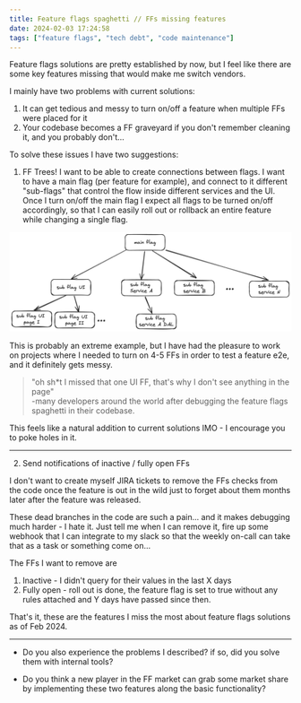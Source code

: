 ```yaml
---
title: Feature flags spaghetti // FFs missing features
date: 2024-02-03 17:24:58
tags: ["feature flags", "tech debt", "code maintenance"]
---
```


Feature flags solutions are pretty established by now, but I feel like there are some key features missing that would make me switch vendors.

I mainly have two problems with current solutions:
1. It can get tedious and messy to turn on/off a feature when multiple FFs were placed for it
2. Your codebase becomes a FF graveyard if you don't remember cleaning it, and you probably don't...

To solve these issues I have two suggestions:

1. FF Trees! I want to be able to create connections between flags. I want to have a main flag (per feature for example), and connect to it different "sub-flags" that control the flow inside different services and the UI.
Once I turn on/off the main flag I expect all flags to be turned on/off accordingly, so that I can easily roll out or rollback an entire feature while changing a single flag.

![](../feature-flags-missing-features/ff_tree.png)

This is probably an extreme example, but I have had the pleasure to work on projects where I needed to turn on 4-5 FFs in order to test a feature e2e, and it definitely gets messy.

> "oh sh*t I missed that one UI FF, that's why I don't see anything in the page"   
>  -many developers around the world after debugging the feature flags spaghetti in their codebase.

This feels like a natural addition to current solutions IMO - I encourage you to poke holes in it.

---

2. Send notifications of inactive / fully open FFs

I don't want to create myself JIRA tickets to remove the FFs checks from the code once the feature is out in the wild just to forget about them months later after the feature was released.

These dead branches in the code are such a pain... and it makes debugging much harder - I hate it. Just tell me when I can remove it, fire up some webhook that I can integrate to my slack so that the weekly on-call can take that as a task or something come on...

The FFs I want to remove are
1. Inactive - I didn't query for their values in the last X days
2. Fully open - roll out is done, the feature flag is set to true without any rules attached and Y days have passed since then.

That's it, these are the features I miss the most about feature flags solutions as of Feb 2024.

---

- Do you also experience the problems I described? if so, did you solve them with internal tools? 

- Do you think a new player in the FF market can grab some market share by implementing these two features along the basic functionality?

